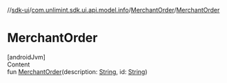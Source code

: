 //[sdk-ui](../../../index.md)/[com.unlimint.sdk.ui.api.model.info](../index.md)/[MerchantOrder](index.md)/[MerchantOrder](-merchant-order.md)



# MerchantOrder  
[androidJvm]  
Content  
fun [MerchantOrder](-merchant-order.md)(description: [String](https://kotlinlang.org/api/latest/jvm/stdlib/kotlin/-string/index.html), id: [String](https://kotlinlang.org/api/latest/jvm/stdlib/kotlin/-string/index.html))  



